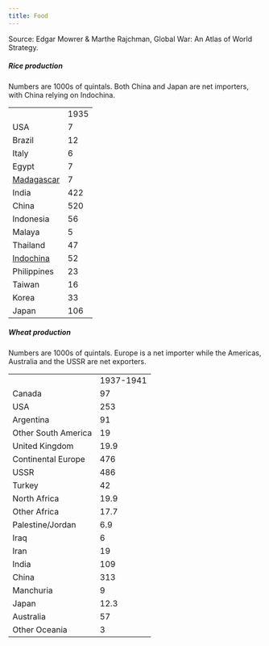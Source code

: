```yaml
---
title: Food
---
```



Source: Edgar Mowrer & Marthe Rajchman, Global War: An Atlas of World
Strategy.

#####  Rice production 

Numbers are 1000s of quintals. Both China and Japan are net importers,
with China relying on Indochina.

|                                             |      |
|---------------------------------------------|------|
|                                             | 1935 |
| USA                                         | 7    |
| Brazil                                      | 12   |
| Italy                                       | 6    |
| Egypt                                       | 7    |
| [Madagascar](/wiki/Madagascar "Madagascar") | 7    |
| India                                       | 422  |
| China                                       | 520  |
| Indonesia                                   | 56   |
| Malaya                                      | 5    |
| Thailand                                    | 47   |
| [Indochina](/wiki/Indochina "Indochina")    | 52   |
| Philippines                                 | 23   |
| Taiwan                                      | 16   |
| Korea                                       | 33   |
| Japan                                       | 106  |

#####  Wheat production 

Numbers are 1000s of quintals. Europe is a net importer while the
Americas, Australia and the USSR are net exporters.

|                     |           |
|---------------------|-----------|
|                     | 1937-1941 |
| Canada              | 97        |
| USA                 | 253       |
| Argentina           | 91        |
| Other South America | 19        |
| United Kingdom      | 19.9      |
| Continental Europe  | 476       |
| USSR                | 486       |
| Turkey              | 42        |
| North Africa        | 19.9      |
| Other Africa        | 17.7      |
| Palestine/Jordan    | 6.9       |
| Iraq                | 6         |
| Iran                | 19        |
| India               | 109       |
| China               | 313       |
| Manchuria           | 9         |
| Japan               | 12.3      |
| Australia           | 57        |
| Other Oceania       | 3         |
